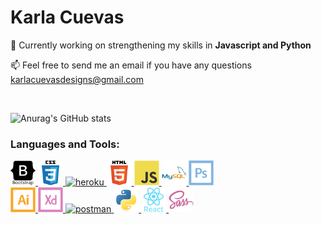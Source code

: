 # Karla Cuevas

🌻  Currently working on strengthening my skills in <strong> Javascript and Python </strong>

📫  Feel free to send me an email if you have any questions karlacuevasdesigns@gmail.com

<br>

![Anurag's GitHub stats](https://github-readme-stats.vercel.app/api?username=karlacuevasc&show_icons=true&theme=cobalt)


<h3 align="left">Languages and Tools:</h3>

<a href="https://getbootstrap.com" target="_blank"> <img src="https://raw.githubusercontent.com/devicons/devicon/master/icons/bootstrap/bootstrap-plain-wordmark.svg" alt="bootstrap" width="40" height="40"/> </a> <a href="https://www.w3schools.com/css/" target="_blank"> <img src="https://raw.githubusercontent.com/devicons/devicon/master/icons/css3/css3-original-wordmark.svg" alt="css3" width="40" height="40"/> </a>  <a href="https://heroku.com" target="_blank"> <img src="https://www.vectorlogo.zone/logos/heroku/heroku-icon.svg" alt="heroku" width="40" height="40"/> </a>  <a href="https://www.w3.org/html/" target="_blank"> <img src="https://raw.githubusercontent.com/devicons/devicon/master/icons/html5/html5-original-wordmark.svg" alt="html5" width="40" height="40"/> </a> <a href="https://developer.mozilla.org/en-US/docs/Web/JavaScript" target="_blank"> <img src="https://raw.githubusercontent.com/devicons/devicon/master/icons/javascript/javascript-original.svg" alt="javascript" width="40" height="40"/> </a>  </a>  <a href="https://www.mysql.com/" target="_blank"> <img src="https://raw.githubusercontent.com/devicons/devicon/master/icons/mysql/mysql-original-wordmark.svg" alt="mysql" width="40" height="40"/> </a> <a href="https://www.photoshop.com/en" target="_blank"> <img src="https://raw.githubusercontent.com/devicons/devicon/master/icons/photoshop/photoshop-line.svg" alt="photoshop" width="40" height="40"/> </a>  
<a href="https://www.adobe.com/products/illustrator.html" target="_blank"> <img src="https://raw.githubusercontent.com/devicons/devicon/master/icons/illustrator/illustrator-line.svg" alt="photoshop" width="40" height="40"/> </a> 
 <a href="https://www.adobe.com/products/xd.html?sdid=12B9F15S&mv=Search&ef_id=Cj0KCQiA-K2MBhC-ARIsAMtLKRu9eAU6aPqSSvEnwnMG8u7zhlN89BuCgPEgy7qgyIrhRsomkpFKZtYaArnhEALw_wcB:G:s&s_kwcid=AL!3085!3!526748866754!e!!g!!adobe%20xd!1641846436!65452675151" target="_blank"> <img src="https://raw.githubusercontent.com/devicons/devicon/master/icons/xd/xd-line.svg" alt="photoshop" width="40" height="40"/> </a>
<a href="https://postman.com" target="_blank"> <img src="https://www.vectorlogo.zone/logos/getpostman/getpostman-icon.svg" alt="postman" width="40" height="40"/> </a> <a href="https://www.python.org" target="_blank"> <img src="https://raw.githubusercontent.com/devicons/devicon/master/icons/python/python-original.svg" alt="python" width="40" height="40"/> </a> <a href="https://reactjs.org/" target="_blank"> <img src="https://raw.githubusercontent.com/devicons/devicon/master/icons/react/react-original-wordmark.svg" alt="react" width="40" height="40"/> </a>  <a href="https://sass-lang.com" target="_blank"> <img src="https://raw.githubusercontent.com/devicons/devicon/master/icons/sass/sass-original.svg" alt="sass" width="40" height="40"/> </a>  </p>
